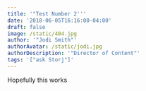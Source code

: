 ```yaml
---
title: '"Test Number 2'''
date: '2018-06-05T16:16:00-04:00'
draft: false
image: /static/404.jpg
author: '"Jodi Smith"'
authorAvatar: /static/jodi.jpg
authorDescription: '"Director of Content"'
tags: '["ask Storj"]'
---
```

Hopefully this works
